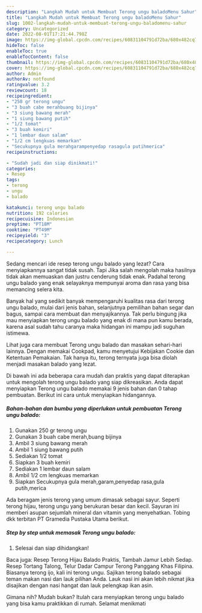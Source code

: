 ```yaml
---
description: "Langkah Mudah untuk Membuat Terong ungu baladoMenu Sahur"
title: "Langkah Mudah untuk Membuat Terong ungu baladoMenu Sahur"
slug: 1002-langkah-mudah-untuk-membuat-terong-ungu-baladomenu-sahur
category: Uncategorized
date: 2022-08-01T17:21:44.798Z
image: https://img-global.cpcdn.com/recipes/60831104791d72ba/680x482cq70/terong-ungu-balado-foto-resep-utama.jpg
hideToc: false
enableToc: true
enableTocContent: false
thumbnail: https://img-global.cpcdn.com/recipes/60831104791d72ba/680x482cq70/terong-ungu-balado-foto-resep-utama.jpg
cover: https://img-global.cpcdn.com/recipes/60831104791d72ba/680x482cq70/terong-ungu-balado-foto-resep-utama.jpg
author: Admin
authorAv: notfound
ratingvalue: 3.2
reviewcount: 18
recipeingredient:
- "250 gr terong ungu"
- "3 buah cabe merahbuang bijinya"
- "3 siung bawang merah"
- "1 siung bawang putih"
- "1/2 tomat"
- "3 buah kemiri"
- "1 lembar daun salam"
- "1/2 cm lengkuas memarkan"
- "Secukupnya gula merahgarampenyedap rasagula putihmerica"
recipeinstructions:

- "Sudah jadi dan siap dinikmati!"
categories:
- Resep
tags:
- terong
- ungu
- balado

katakunci: terong ungu balado 
nutrition: 192 calories
recipecuisine: Indonesian
preptime: "PT18M"
cooktime: "PT49M"
recipeyield: "3"
recipecategory: Lunch

---
```



Sedang mencari ide resep terong ungu balado yang lezat? Cara menyiapkannya sangat tidak susah. Tapi Jika salah mengolah maka hasilnya tidak akan memuaskan dan justru cenderung tidak enak. Padahal terong ungu balado yang enak selayaknya mempunyai aroma dan rasa yang bisa memancing selera kita.


Banyak hal yang sedikit banyak mempengaruhi kualitas rasa dari terong ungu balado, mulai dari jenis bahan, selanjutnya pemilihan bahan segar dan bagus, sampai cara membuat dan menyajikannya. Tak perlu bingung jika mau menyiapkan terong ungu balado yang enak di mana pun kamu berada, karena asal sudah tahu caranya maka hidangan ini mampu jadi suguhan istimewa.

Lihat juga cara membuat Terong ungu balado dan masakan sehari-hari lainnya. Dengan memakai Cookpad, kamu menyetujui Kebijakan Cookie dan Ketentuan Pemakaian. Tak hanya itu, terong ternyata juga bisa diolah menjadi masakan balado yang lezat.


Di bawah ini ada beberapa cara mudah dan praktis yang dapat diterapkan untuk mengolah terong ungu balado yang siap dikreasikan. Anda dapat menyiapkan Terong ungu balado memakai 9 jenis bahan dan 0 tahap pembuatan. Berikut ini cara untuk menyiapkan hidangannya.

<!--inarticleads1-->

##### Bahan-bahan dan bumbu yang diperlukan untuk pembuatan Terong ungu balado:

1. Gunakan 250 gr terong ungu
1. Gunakan 3 buah cabe merah,buang bijinya
1. Ambil 3 siung bawang merah
1. Ambil 1 siung bawang putih
1. Sediakan 1/2 tomat
1. Siapkan 3 buah kemiri
1. Sediakan 1 lembar daun salam
1. Ambil 1/2 cm lengkuas memarkan
1. Siapkan Secukupnya gula merah,garam,penyedap rasa,gula putih,merica


Ada beragam jenis terong yang umum dimasak sebagai sayur. Seperti terong hijau, terong ungu yang berukuran besar dan kecil. Sayuran ini memberi asupan sejumlah mineral dan vitamin yang menyehatkan. Tobing dkk terbitan PT Gramedia Pustaka Utama berikut. 

<!--inarticleads2-->

##### Step by step untuk memasak Terong ungu balado:


1. Selesai dan siap dihidangkan!

Baca juga: Resep Terong Hijau Balado Praktis, Tambah Jamur Lebih Sedap. Resep Tortang Talong, Telur Dadar Campur Terong Panggang Khas Filipina. Biasanya terong ijo, kali ini terong ungu. Sajikan terong balado sebagai teman makan nasi dan lauk pilihan Anda. Lauk nasi ini akan lebih nikmat jika disajikan dengan nasi hangat dan lauk pelengkap ikan asin. 

Gimana nih? Mudah bukan? Itulah cara menyiapkan terong ungu balado yang bisa kamu praktikkan di rumah. Selamat menikmati
